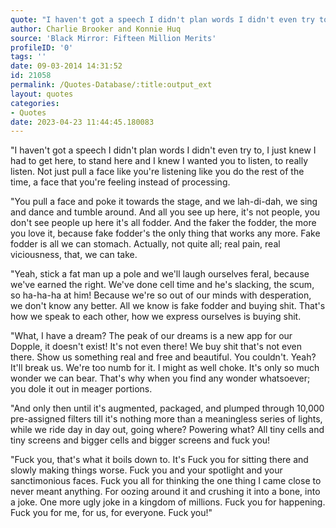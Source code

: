 ```yaml
---
quote: "I haven't got a speech I didn't plan words I didn't even try to, I just knew I had to get here, to stand here and I knew I wanted you to listen, to really listen. Not just pull a face like you're listening like you do the rest of the time, a face that you're feeling instead of processing. \"You pull a face and poke it towards the stage, and we lah-di-dah, we sing and dance and tumble around. And all you see up here, it's not people, you don't see people up here it's all fodder. And the faker the fodder, the more you love it, because fake fodder's the only thing that works any more. Fake fodder is all we can stomach. Actually, not quite all; real pain, real viciousness, that, we can take. "Yeah, stick a fat man up a pole and we'll laugh ourselves feral, because we've earned the right. We've done cell time and he's slacking, the scum, so ha-ha-ha at him! Because we're so out of our minds with desperation, we don't know any better. All we know is fake fodder and buying shit. That's how we speak to each other, how we express ourselves is buying shit. \"What, I have a dream? The peak of our dreams is a new app for our Dopple, it doesn't exist! It's not even there! We buy shit that's not even there. Show us something real and free and beautiful. You couldn't. Yeah? It'll break us. We're too numb for it. I might as well choke. It's only so much wonder we can bear. That's why when you find any wonder whatsoever; you dole it out in meagre portions. \"And only then until it's augmented, packaged, and plumped through 10,000 pre-assigned filters till it's nothing more than a meaningless series of lights, while we ride day in day out, going where? Powering what? All tiny cells and tiny screens and bigger cells and bigger screens and fuck you! "Fuck you, that's what it boils down to. It's Fuck you for sitting there and slowly making things worse. Fuck you and your spotlight and your sanctimonious faces. Fuck you all for thinking the one thing I came close to never meant anything. For oozing around it and crushing it into a bone, into a joke. One more ugly joke in a kingdom of millions. Fuck you for happening. Fuck you for me, for us, for everyone. Fuck you!"
author: Charlie Brooker and Konnie Huq
source: 'Black Mirror: Fifteen Million Merits'
profileID: '0'
tags: ''
date: 09-03-2014 14:31:52
id: 21058
permalink: /Quotes-Database/:title:output_ext
layout: quotes
categories:
- Quotes
date: 2023-04-23 11:44:45.180083
---
```

"I haven't got a speech I didn't plan words I didn't even try to, I just knew I had to get here, to stand here and I knew I wanted you to listen, to really listen. Not just pull a face like you're listening like you do the rest of the time, a face that you're feeling instead of processing.

"You pull a face and poke it towards the stage, and we lah-di-dah, we sing and dance and tumble around. And all you see up here, it's not people, you don't see people up here it's all fodder. And the faker the fodder, the more you love it, because fake fodder's the only thing that works any more. Fake fodder is all we can stomach. Actually, not quite all; real pain, real viciousness, that, we can take.

"Yeah, stick a fat man up a pole and we'll laugh ourselves feral, because we've earned the right. We've done cell time and he's slacking, the scum, so ha-ha-ha at him! Because we're so out of our minds with desperation, we don't know any better. All we know is fake fodder and buying shit. That's how we speak to each other, how we express ourselves is buying shit.

"What, I have a dream? The peak of our dreams is a new app for our Dopple, it doesn't exist! It's not even there! We buy shit that's not even there. Show us something real and free and beautiful. You couldn't. Yeah? It'll break us. We're too numb for it. I might as well choke. It's only so much wonder we can bear. That's why when you find any wonder whatsoever; you dole it out in meager portions.

"And only then until it's augmented, packaged, and plumped through 10,000 pre-assigned filters till it's nothing more than a meaningless series of lights, while we ride day in day out, going where? Powering what? All tiny cells and tiny screens and bigger cells and bigger screens and fuck you!

"Fuck you, that's what it boils down to. It's Fuck you for sitting there and slowly making things worse. Fuck you and your spotlight and your sanctimonious faces. Fuck you all for thinking the one thing I came close to never meant anything. For oozing around it and crushing it into a bone, into a joke. One more ugly joke in a kingdom of millions. Fuck you for happening. Fuck you for me, for us, for everyone. Fuck you!"